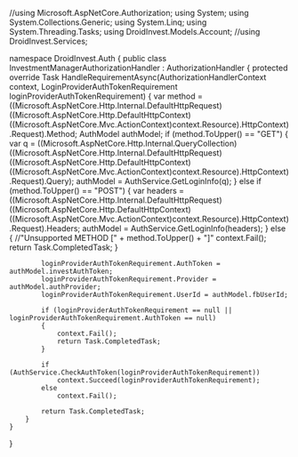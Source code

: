 ﻿//using Microsoft.AspNetCore.Authorization;
using System;
using System.Collections.Generic;
using System.Linq;
using System.Threading.Tasks;
using DroidInvest.Models.Account;
//using DroidInvest.Services;

namespace DroidInvest.Auth
{
    public class InvestmentManagerAuthorizationHandler : AuthorizationHandler<LoginProviderAuthTokenRequirement>
    {
        protected override Task HandleRequirementAsync(AuthorizationHandlerContext context, LoginProviderAuthTokenRequirement loginProviderAuthTokenRequirement)
        {
            var method = ((Microsoft.AspNetCore.Http.Internal.DefaultHttpRequest)((Microsoft.AspNetCore.Http.DefaultHttpContext)((Microsoft.AspNetCore.Mvc.ActionContext)context.Resource).HttpContext).Request).Method;
            AuthModel authModel;
            if (method.ToUpper() == "GET")
            {
                var q = ((Microsoft.AspNetCore.Http.Internal.QueryCollection)((Microsoft.AspNetCore.Http.Internal.DefaultHttpRequest)((Microsoft.AspNetCore.Http.DefaultHttpContext)((Microsoft.AspNetCore.Mvc.ActionContext)context.Resource).HttpContext).Request).Query);
                authModel = AuthService.GetLoginInfo(q);
            }
            else if (method.ToUpper() == "POST") {
                var headers = ((Microsoft.AspNetCore.Http.Internal.DefaultHttpRequest)((Microsoft.AspNetCore.Http.DefaultHttpContext)((Microsoft.AspNetCore.Mvc.ActionContext)context.Resource).HttpContext).Request).Headers;
                authModel = AuthService.GetLoginInfo(headers);
            }
            else {
                //"Unsupported METHOD [" + method.ToUpper() + "]"
                context.Fail();
                return Task.CompletedTask;
            }

            loginProviderAuthTokenRequirement.AuthToken = authModel.investAuthToken;
            loginProviderAuthTokenRequirement.Provider = authModel.authProvider;
            loginProviderAuthTokenRequirement.UserId = authModel.fbUserId;

            if (loginProviderAuthTokenRequirement == null || loginProviderAuthTokenRequirement.AuthToken == null)
            {
                context.Fail();
                return Task.CompletedTask;
            }

            if (AuthService.CheckAuthToken(loginProviderAuthTokenRequirement))
                context.Succeed(loginProviderAuthTokenRequirement);
            else
                context.Fail();

            return Task.CompletedTask;
        }
    }
}
